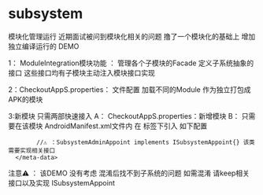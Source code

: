# subsystem
模块化管理运行  近期面试被问到模块化相关的问题   撸了一个模块化的基础上  增加独立编译运行的 DEMO 


1： ModuleIntegration模块功能 ： 管理各个子模块的Facade  定义子系统抽象的接口  这些接口均有子模块主动注入模块接口实现

2：CheckoutAppS.properties：  文件配置 加载不同的Module 作为独立打包成APK的模块 

3:新模块 只需两部快速接入
    A： CheckoutAppS.properties：新增模块
    B： 只需要在该模块 AndroidManifest.xml文件内 在<application/> 标签下引入 如下配置
      <meta-data
            android:resource="@string/HH_CORE_subsystem_flag"
            android:name="***.SubsystemAdminAppoint">
            
            //⚠️ ：SubsystemAdminAppoint implements ISubsystemAppoint{} 该类需要实现相关接口
      </meta-data>
     

注意⚠️ ： 该DEMO 没有考虑 混淆后找不到子系统的问题  如需混淆 请keep相关接口以及实现
ISubsystemAppoint

